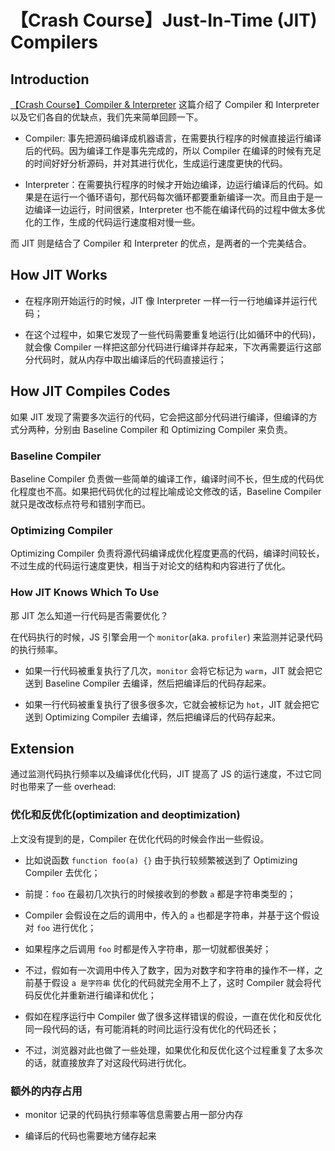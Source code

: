 # 【Crash Course】Just-In-Time (JIT) Compilers

## Introduction

[【Crash Course】Compiler & Interpreter](./compiler_and_interpreter.md) 这篇介绍了 Compiler 和 Interpreter 以及它们各自的优缺点，我们先来简单回顾一下。

- Compiler: 事先把源码编译成机器语言，在需要执行程序的时候直接运行编译后的代码。因为编译工作是事先完成的，所以 Compiler 在编译的时候有充足的时间好好分析源码，并对其进行优化，生成运行速度更快的代码。

- Interpreter：在需要执行程序的时候才开始边编译，边运行编译后的代码。如果是在运行一个循环语句，那代码每次循环都要重新编译一次。而且由于是一边编译一边运行，时间很紧，Interpreter 也不能在编译代码的过程中做太多优化的工作，生成的代码运行速度相对慢一些。

而 JIT 则是结合了 Compiler 和 Interpreter 的优点，是两者的一个完美结合。

## How JIT Works

- 在程序刚开始运行的时候，JIT 像 Interpreter 一样一行一行地编译并运行代码；

- 在这个过程中，如果它发现了一些代码需要重复地运行(比如循环中的代码)，就会像 Compiler 一样把这部分代码进行编译并存起来，下次再需要运行这部分代码时，就从内存中取出编译后的代码直接运行；

## How JIT Compiles Codes

如果 JIT 发现了需要多次运行的代码，它会把这部分代码进行编译，但编译的方式分两种，分别由 Baseline Compiler 和 Optimizing Compiler 来负责。

### Baseline Compiler

Baseline Compiler 负责做一些简单的编译工作，编译时间不长，但生成的代码优化程度也不高。如果把代码优化的过程比喻成论文修改的话，Baseline Compiler 就只是改改标点符号和错别字而已。

### Optimizing Compiler

Optimizing Compiler 负责将源代码编译成优化程度更高的代码，编译时间较长，不过生成的代码运行速度更快，相当于对论文的结构和内容进行了优化。

### How JIT Knows Which To Use

那 JIT 怎么知道一行代码是否需要优化？

在代码执行的时候，JS 引擎会用一个 `monitor`(aka. `profiler`) 来监测并记录代码的执行频率。

- 如果一行代码被重复执行了几次，`monitor` 会将它标记为 `warm`，JIT 就会把它送到 Baseline Compiler 去编译，然后把编译后的代码存起来。

- 如果一行代码被重复执行了很多很多次，它就会被标记为 `hot`，JIT 就会把它送到 Optimizing Compiler 去编译，然后把编译后的代码存起来。


## Extension

通过监测代码执行频率以及编译优化代码，JIT 提高了 JS 的运行速度，不过它同时也带来了一些 overhead:

### 优化和反优化(optimization and deoptimization)

上文没有提到的是，Compiler 在优化代码的时候会作出一些假设。

- 比如说函数 `function foo(a) {}` 由于执行较频繁被送到了 Optimizing Compiler 去优化；

- 前提：`foo` 在最初几次执行的时候接收到的参数 `a` 都是字符串类型的；

- Compiler 会假设在之后的调用中，传入的 `a` 也都是字符串，并基于这个假设对 `foo` 进行优化；

- 如果程序之后调用 `foo` 时都是传入字符串，那一切就都很美好；

- 不过，假如有一次调用中传入了数字，因为对数字和字符串的操作不一样，之前基于假设 `a 是字符串` 优化的代码就完全用不上了，这时 Compiler 就会将代码反优化并重新进行编译和优化；

- 假如在程序运行中 Compiler 做了很多这样错误的假设，一直在优化和反优化同一段代码的话，有可能消耗的时间比运行没有优化的代码还长；

- 不过，浏览器对此也做了一些处理，如果优化和反优化这个过程重复了太多次的话，就直接放弃了对这段代码进行优化。

### 额外的内存占用

- monitor 记录的代码执行频率等信息需要占用一部分内存

- 编译后的代码也需要地方储存起来
